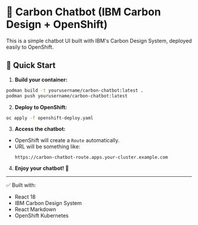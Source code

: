 # 📖 Carbon Chatbot (IBM Carbon Design + OpenShift)

This is a simple chatbot UI built with IBM's Carbon Design System, deployed easily to OpenShift.

## 🚀 Quick Start

1. **Build your container:**

```bash
podman build -t yourusername/carbon-chatbot:latest .
podman push yourusername/carbon-chatbot:latest
```

2. **Deploy to OpenShift:**

```bash
oc apply -f openshift-deploy.yaml
```

3. **Access the chatbot:**

- OpenShift will create a `Route` automatically.
- URL will be something like:
  ```
  https://carbon-chatbot-route.apps.your-cluster.example.com
  ```

4. **Enjoy your chatbot!** 🎉

---

✅ Built with:
- React 18
- IBM Carbon Design System
- React Markdown
- OpenShift Kubernetes
